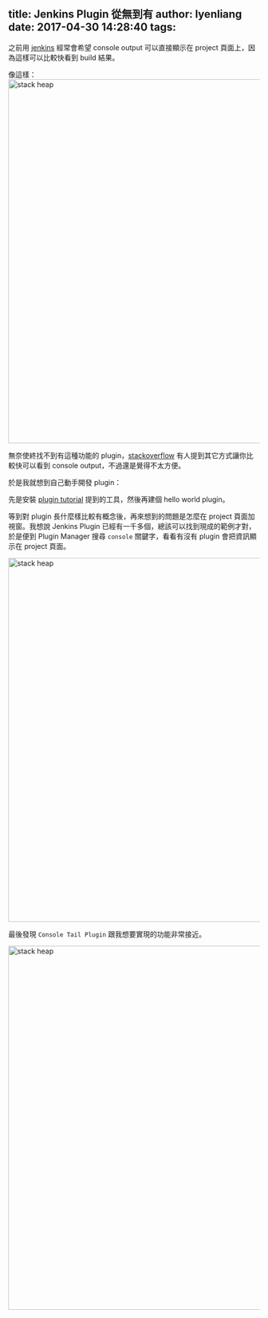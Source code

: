 title: Jenkins Plugin 從無到有
author: lyenliang
date: 2017-04-30 14:28:40
tags:
---
之前用 [jenkins](https://jenkins.io/) 經常會希望 console output 可以直接顯示在 project 頁面上，因為這樣可以比較快看到 build 結果。

像這樣：
<img src="/images/jenkins/display_console_output.png" alt="stack heap" style="width: 730px; "/>

無奈使終找不到有這種功能的 plugin，[stackoverflow](http://stackoverflow.com/questions/9496888/jenkins-display-last-console-output-on-project-page/43169372) 有人提到其它方式讓你比較快可以看到 console output，不過還是覺得不太方便。

於是我就想到自己動手開發 plugin：

先是安裝 [plugin tutorial](https://wiki.jenkins-ci.org/display/JENKINS/Plugin+tutorial) 提到的工具，然後再建個 hello world plugin。

等到對 plugin 長什麼樣比較有概念後，再來想到的問題是怎麼在 project 頁面加視窗。我想說 Jenkins Plugin 已經有一千多個，總該可以找到現成的範例才對，於是便到 Plugin Manager 搜尋 `console` 關鍵字，看看有沒有 plugin 會把資訊顯示在 project 頁面。

<img src="/images/jenkins/search_console.png" alt="stack heap" style="width: 730px; "/>

最後發現 `Console Tail Plugin` 跟我想要實現的功能非常接近。

<img src="/images/jenkins/console_tail.png" alt="stack heap" style="width: 730px; "/>

